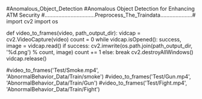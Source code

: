 #Anomalous_Object_Detection
#Anomalous Object Detection for Enhancing ATM Security
#.................................Preprocess_The_Traindata.....................#
import cv2
import os

def video_to_frames(video, path_output_dir):
    vidcap = cv2.VideoCapture(video)
    count = 0
    while vidcap.isOpened():
        success, image = vidcap.read()
        if success:
            cv2.imwrite(os.path.join(path_output_dir, '%d.png') % count, image)
            count += 1
        else:
            break
    cv2.destroyAllWindows()
    vidcap.release()

#video_to_frames('Test/Smoke.mp4', 'AbnormalBehavior_Data/Train/smoke')
#video_to_frames('Test/Gun.mp4', 'AbnormalBehavior_Data/Train/Gun')
#video_to_frames('Test/Fight.mp4', 'AbnormalBehavior_Data/Train/Fight')

